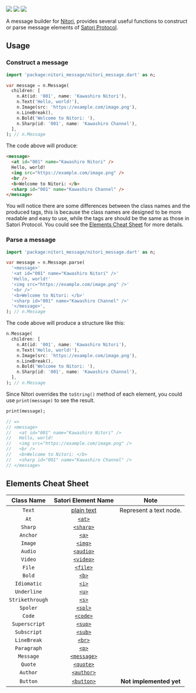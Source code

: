 ![](https://img.shields.io/pub/v/nitori_message.svg)
![](https://img.shields.io/pub/publisher/nitori_message.svg)
![](https://img.shields.io/github/license/kawashiro-juukou/nitori.svg)

A message builder for [Nitori](https://pub.dev/packages/nitori), provides several useful functions to construct or parse message elements of [Satori Protocol](https://satori.js.org/).

## Usage

### Construct a message

```dart
import 'package:nitori_message/nitori_message.dart' as n;

var message = n.Message(
  children: [
    n.At(id: '001', name: 'Kawashiro Nitori'),
    n.Text('Hello, world!'),
    n.Image(src: 'https://example.com/image.png'),
    n.LineBreak(),
    n.Bold('Welcome to Nitori: '),
    n.Sharp(id: '001', name: 'Kawashiro Channel'),
  ],
); // n.Message
```

The code above will produce:

```html
<message>
  <at id="001" name="Kawashiro Nitori" />
  Hello, world!
  <img src="https://example.com/image.png" />
  <br />
  <b>Welcome to Nitori: </b>
  <sharp id="001" name="Kawashiro Channel" />
</message>
```

You will notice there are some differences between the class names and the produced tags, this is because the class names are designed to be more readable and easy to use, while the tags are should be the same as those in Satori Protocol.
You could see the [Elements Cheat Sheet](#elements-cheat-sheet) for more details.

### Parse a message

```dart
import 'package:nitori_message/nitori_message.dart' as n;

var message = n.Message.parse(
  '<message>'
  '<at id="001" name="Kawashiro Nitori" />'
  'Hello, world!'
  '<img src="https://example.com/image.png" />'
  '<br />'
  '<b>Welcome to Nitori: </b>'
  '<sharp id="001" name="Kawashiro Channel" />'
  '</message>',
); // n.Message
```

The code above will produce a structure like this:

```dart
n.Message(
  children: [
    n.At(id: '001', name: 'Kawashiro Nitori'),
    n.Text('Hello, world!'),
    n.Image(src: 'https://example.com/image.png'),
    n.LineBreak(),
    n.Bold('Welcome to Nitori: '),
    n.Sharp(id: '001', name: 'Kawashiro Channel'),
  ],
); // n.Message
```

Since Nitori overrides the `toString()` method of each element, you could use `print(message)` to see the result.

```dart
print(message);

// =>
// <message>
//   <at id="001" name="Kawashiro Nitori" />
//   Hello, world!
//   <img src="https://example.com/image.png" />
//   <br />
//   <b>Welcome to Nitori: </b>
//   <sharp id="001" name="Kawashiro Channel" />
// </message>
```

## Elements Cheat Sheet

| Class Name | Satori Element Name | Note |
|:---:|:---:|:---:|
| `Text` | [plain text](https://satori.js.org/zh-CN/protocol/elements.html#%E7%BA%AF%E6%96%87%E6%9C%AC) | Represent a text node. |
| `At` | [`<at>`](https://satori.js.org/zh-CN/protocol/elements.html#%E6%8F%90%E5%8F%8A%E7%94%A8%E6%88%B7) | |
| `Sharp` | [`<sharp>`](https://satori.js.org/zh-CN/protocol/elements.html#%E6%8F%90%E5%8F%8A%E9%A2%91%E9%81%93) | |
| `Anchor` | [`<a>`](https://satori.js.org/zh-CN/protocol/elements.html#%E9%93%BE%E6%8E%A5) | |
| `Image` | [`<img>`](https://satori.js.org/zh-CN/protocol/elements.html#%E5%9B%BE%E7%89%87) | |
| `Audio` | [`<audio>`](https://satori.js.org/zh-CN/protocol/elements.html#%E8%AF%AD%E9%9F%B3) | |
| `Video` | [`<video>`](https://satori.js.org/zh-CN/protocol/elements.html#%E8%A7%86%E9%A2%91) | |
| `File` | [`<file>`](https://satori.js.org/zh-CN/protocol/elements.html#%E6%96%87%E4%BB%B6) | |
| `Bold` | [`<b>`](https://satori.js.org/zh-CN/protocol/elements.html#%E7%B2%97%E4%BD%93) | |
| `Idiomatic` | [`<i>`](https://satori.js.org/zh-CN/protocol/elements.html#%E6%96%9C%E4%BD%93) | |
| `Underline` | [`<u>`](https://satori.js.org/zh-CN/protocol/elements.html#%E4%B8%8B%E5%88%92%E7%BA%BF) | |
| `Strikethrough` | [`<s>`](https://satori.js.org/zh-CN/protocol/elements.html#%E5%88%A0%E9%99%A4%E7%BA%BF) | |
| `Spoler` | [`<spl>`](https://satori.js.org/zh-CN/protocol/elements.html#%E5%89%A7%E9%80%8F) | |
| `Code` | [`<code>`](https://satori.js.org/zh-CN/protocol/elements.html#%E4%BB%A3%E7%A0%81) | |
| `Superscript` | [`<sup>`](https://satori.js.org/zh-CN/protocol/elements.html#%E4%B8%8A%E6%A0%87) | |
| `Subscript` | [`<sub>`](https://satori.js.org/zh-CN/protocol/elements.html#%E4%B8%8B%E6%A0%87) | |
| `LineBreak` | [`<br>`](https://satori.js.org/zh-CN/protocol/elements.html#%E6%8D%A2%E8%A1%8C) | |
| `Paragraph` | [`<p>`](https://satori.js.org/zh-CN/protocol/elements.html#%E6%AE%B5%E8%90%BD) | |
| `Message` | [`<message>`](https://satori.js.org/zh-CN/protocol/elements.html#%E6%B6%88%E6%81%AF) | |
| `Quote` | [`<quote>`](https://satori.js.org/zh-CN/protocol/elements.html#%E5%BC%95%E7%94%A8) | |
| `Author` | [`<author>`](https://satori.js.org/zh-CN/protocol/elements.html#%E4%BD%9C%E8%80%85) | |
| `Button` | [`<button>`](https://satori.js.org/zh-CN/protocol/elements.html#%E6%8C%89%E9%92%AE-%E5%AE%9E%E9%AA%8C%E6%80%A7) | **Not implemented yet** |
